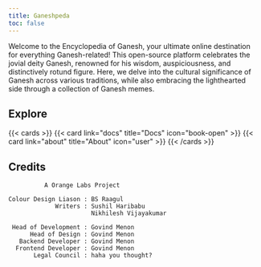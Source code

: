 ```yaml
---
title: Ganeshpeda
toc: false
---
```


Welcome to the Encyclopedia of Ganesh, your ultimate online destination for everything Ganesh-related! This open-source platform celebrates the jovial deity Ganesh, renowned for his wisdom, auspiciousness, and distinctively rotund figure. Here, we delve into the cultural significance of Ganesh across various traditions, while also embracing the lighthearted side through a collection of Ganesh memes.

## Explore

{{< cards >}}
  {{< card link="docs" title="Docs" icon="book-open" >}}
  {{< card link="about" title="About" icon="user" >}}
{{< /cards >}}

## Credits
```
          A Orange Labs Project 

Colour Design Liason : BS Raagul
             Writers : Sushil Haribabu
                       Nikhilesh Vijayakumar

 Head of Development : Govind Menon
      Head of Design : Govind Menon
   Backend Developer : Govind Menon
  Frontend Developer : Govind Menon
       Legal Council : haha you thought?
```                       
